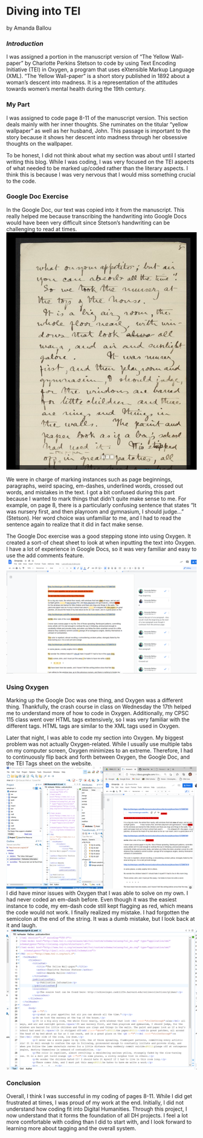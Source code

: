 # Diving into TEI 

by Amanda Ballou 

### *Introduction* 
I was assigned a portion in the manuscript version of “The Yellow Wall-paper” by Charlotte Perkins Stetson to code by using Text Encoding Initiative (TEI) in Oxygen, a program that uses eXtensible Markup Language (XML).  “The Yellow Wall-paper” is a short story published in 1892 about a woman’s descent into madness.  It is a representation of the attitudes towards women’s mental health during the 19th century.

### My Part 
I was assigned to code page 8-11 of the manuscript version.  This section deals mainly with her inner thoughts.  She ruminates on the titular “yellow wallpaper” as well as her husband, John.  This passage is important to the story because it shows her descent into madness through her obsessive thoughts on the wallpaper.    

To be honest, I did not think about what my section was about until I started writing this blog.  While I was coding, I was very focused on the TEI aspects of what needed to be marked up/coded rather than the literary aspects.  I think this is because I was very nervous that I would miss something crucial to the code.    

### Google Doc Exercise 
In the Google Doc, our text was copied into it from the manuscript.  This really helped me because transcribing the handwriting into Google Docs would have been very difficult since Stetson’s handwriting can be challenging to read at times.
![Picture of WallPaper Page 8](https://raw.githubusercontent.com/amandaballou/Amanda-Ballou/main/images/WallPaper%20Page%208.PNG)

We were in charge of marking instances such as page beginnings, paragraphs, weird spacing, em-dashes, underlined words, crossed out words, and mistakes in the text.  I got a bit confused during this part because I wanted to mark things that didn't quite make sense to me.  For example, on page 8, there is a particularly confusing sentence that states “It was nursery first, and then playroom and gymnasium, I should judge…” (Stetson).  Her word choice was unfamiliar to me, and I had to read the sentence again to realize that it did in fact make sense.    

The Google Doc exercise was a good stepping stone into using Oxygen.  It created a sort-of cheat sheet to look at when inputting the text into Oxygen.  I have a lot of experience in Google Docs, so it was very familiar and easy to use the add comments feature. 
![Picture of Annotating Google Doc](https://raw.githubusercontent.com/amandaballou/Amanda-Ballou/main/images/Google%20Doc.PNG)

### Using Oxygen 
Marking up the Google Doc was one thing, and Oxygen was a different thing.  Thankfully, the crash course in class on Wednesday the 17th helped me to understand more of how to code in Oxygen.  Additionally, my CPSC 115 class went over HTML tags extensively, so I was very familiar with the different tags.  HTML tags are similar to the XML tags used in Oxygen.

Later that night, I was able to code my section into Oxygen.  My biggest problem was not actually Oxygen-related.  While I usually use multiple tabs on my computer screen, Oxygen minimizes to an extreme.  Therefore, I had to continuously flip back and forth between Oxygen, the Google Doc, and the TEI Tags sheet on the website.   
![Picture of Minimized TEI and Doc side by side](https://raw.githubusercontent.com/amandaballou/Amanda-Ballou/main/images/DosScreenShare.PNG)
I did have minor issues with Oxygen that I was able to solve on my own.  I had never coded an em-dash before.  Even though it was the easiest instance to code, my em-dash code still kept flagging as red, which means the code would not work.  I finally realized my mistake.  I had forgotten the semicolon at the end of the string.  It was a dumb mistake, but I look back at it and laugh.    
![Picture of TEI Coding Screen](https://raw.githubusercontent.com/amandaballou/Amanda-Ballou/main/images/TEI%20CODE%201.PNG)

### Conclusion
Overall, I think I was successful in my coding of pages 8-11.  While I did get frustrated at times, I was proud of my work at the end.  Initially, I did not understand how coding fit into Digital Humanities.  Through this project, I now understand that it forms the foundation of all DH projects.  I feel a lot more comfortable with coding than I did to start with, and I look forward to learning more about tagging and the overall system.        
